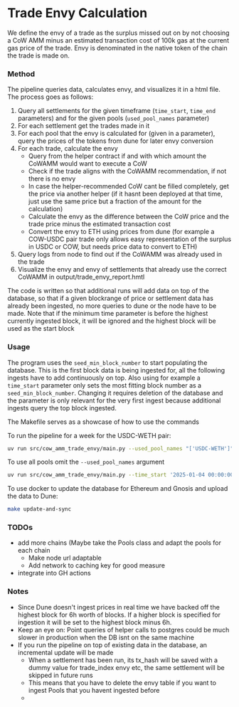 # Trade Envy Calculation

We define the envy of a trade as the surplus missed out on by not choosing a CoW AMM minus
an estimated transaction cost of 100k gas at the current gas price of the trade. Envy is denominated in the native token of the chain the trade is made on.

### Method

The pipeline queries data, calculates envy, and visualizes it in a html file. The process goes as follows:

1. Query all settlements for the given timeframe (`time_start`, `time_end` parameters) and for the given pools (`used_pool_names` parameter)
2. For each settlement get the trades made in it
3. For each pool that the envy is calculated for (given in a parameter), query the prices of the tokens from dune for later envy conversion
4. For each trade, calculate the envy
   -  Query from the helper contract if and with which amount the CoWAMM would want to execute a CoW
   -  Check if the trade aligns with the CoWAMM recommendation, if not there is no envy
   -  In case the helper-recommended CoW cant be filled completely, get the price via another helper (if it hasnt been deployed at that time, just use the same price but a fraction of the amount for the calculation)
   -  Calculate the envy as the difference between the CoW price and the trade price minus the estimated transaction cost 
   -  Convert the envy to ETH using prices from dune (for example a COW-USDC pair trade only allows easy representation of the surplus in USDC or COW, but needs price data to convert to ETH)
5. Query logs from node to find out if the CoWAMM was already used in the trade
6. Visualize the envy and envy of settlements that already use the correct CoWAMM in output/trade_envy_report.hmtl


The code is written so that additional runs will add data on top of the database, so that if
a given blockrange of price or settlement data has already been ingested, no more queries to dune or the node have to be made.
Note that if the minimum time parameter is before the highest currently ingested block, it will be ignored and the highest block will be used as the start block


### Usage

The program uses the `seed_min_block_number` to start populating the database. This is the first block data is being ingested for, all the following ingests have to add continuously on top.
Also using for example a `time_start` parameter only sets the most fitting block number as a `seed_min_block_number`. Changing it requires deletion of the database and the parameter is only relevant for the very first ingest because additional ingests query the top block ingested.

The Makefile serves as a showcase of how to use the commands

To run the pipeline for a week for the USDC-WETH pair:
```bash
uv run src/cow_amm_trade_envy/main.py --used_pool_names "['USDC-WETH']" --time_start '2025-01-04 00:00:00' --time_end '2025-01-11 23:59:59'
```

To use all pools omit the `--used_pool_names` argument
```bash
uv run src/cow_amm_trade_envy/main.py --time_start '2025-01-04 00:00:00' --time_end '2025-01-11 23:59:59'
```

To use docker to update the database for Ethereum and Gnosis and upload the data to Dune:
```bash
make update-and-sync
```

### TODOs

- add more chains (Maybe take the Pools class and adapt the pools for each chain
  - Make node url adaptable
  - Add network to caching key for good measure
- integrate into GH actions

### Notes

- Since Dune doesn't ingest prices in real time we have backed off the highest block for 6h worth of blocks. If a higher block is specified for ingestion it will be set to the highest block minus 6h.
- Keep an eye on: Point queries of helper calls to postgres could be much slower in production when the DB isnt on the same machine
- If you run the pipeline on top of existing data in the database, an incremental update will be made
  - When a settlement has been run, its tx_hash will be saved with a dummy value for trade_index envy etc, the same settlement will be skipped in future runs
  - This means that you have to delete the envy table if you want to ingest Pools that you havent ingested before
  - 